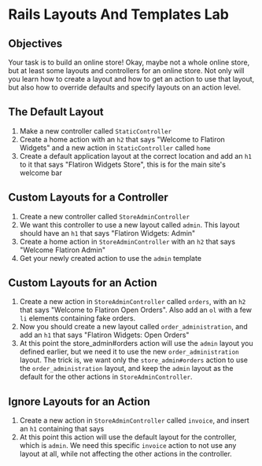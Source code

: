 # Rails Layouts And Templates Lab

## Objectives


Your task is to build an online store! Okay, maybe not a whole online store, but at least some layouts and controllers for an online store. Not only will you learn how to create a layout and how to get an action to use that layout, but also how to override defaults and specify layouts on an action level.

## The Default Layout

1. Make a new controller called `StaticController`
2. Create a home action with an `h2` that says "Welcome to Flatiron Widgets" and a new action in `StaticController` called `home`
3. Create a default application layout at the correct location and add an `h1` to it that says "Flatiron Widgets Store", this is for the main site's welcome bar

## Custom Layouts for a Controller

1. Create a new controller called `StoreAdminController`
2. We want this controller to use a new layout called `admin`. This layout should have an `h1` that says "Flatiron Widgets: Admin"
3. Create a home action in `StoreAdminController` with an `h2` that says  "Welcome Flatiron Admin"
4. Get your newly created action to use the `admin` template

## Custom Layouts for an Action

1. Create a new action in `StoreAdminController` called `orders`, with an `h2` that says "Welcome to Flatiron Open Orders". Also add an `ol` with a few `li` elements containing fake orders.
2. Now you should create a new layout called `order_administration`, and add an `h1` that says "Flatiron Widgets: Open Orders"
3. At this point the store_admin#orders action will use the `admin` layout you defined earlier, but we need it to use the new `order_administration` layout. The trick is, we want only the `store_admin#orders` action to use the `order_administration` layout, and keep the `admin` layout as the default for the other actions in `StoreAdminController`.

## Ignore Layouts for an Action

1. Create a new action in `StoreAdminController` called `invoice`, and insert an `h1` containing that says 
2. At this point this action will use the default layout for the controller, which is `admin`. We need this specific `invoice` action to not use any layout at all, while not affecting the other actions in the controller.
